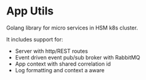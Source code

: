 # App Utils

Golang library for micro services in HSM k8s cluster.

It includes support for:

- Server with http/REST routes
- Event driven event pub/sub broker with RabbitMQ
- App context with shared correlation id
- Log formatting and context a aware

